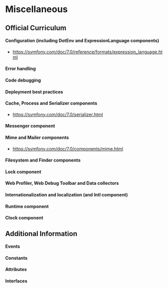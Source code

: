 # Miscellaneous

## Official Curriculum

#### Configuration (including DotEnv and ExpressionLanguage components)
* https://symfony.com/doc/7.0/reference/formats/expression_language.html

#### Error handling

#### Code debugging

#### Deployment best practices

#### Cache, Process and Serializer components
* https://symfony.com/doc/7.0/serializer.html

#### Messenger component

#### Mime and Mailer components
* https://symfony.com/doc/7.0/components/mime.html

#### Filesystem and Finder components

#### Lock component

#### Web Profiler, Web Debug Toolbar and Data collectors

#### Internationalization and localization (and Intl component)

#### Runtime component

#### Clock component

## Additional Information

#### Events

#### Constants

#### Attributes

#### Interfaces
